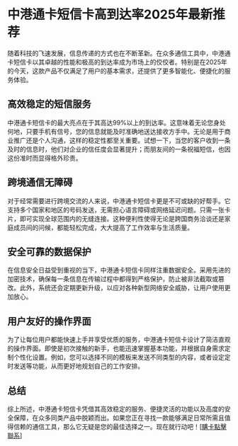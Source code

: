 # 中港通卡短信卡高到达率2025年最新推荐

随着科技的飞速发展，信息传递的方式也在不断革新。在众多通信工具中，中港通卡短信卡以其卓越的性能和极高的到达率成为市场上的佼佼者。特别是在2025年的今天，这款产品不仅满足了用户的基本需求，还提供了更多智能化、便捷化的服务体验。

## 高效稳定的短信服务

中港通卡短信卡的最大亮点在于其高达99%以上的到达率。这意味着无论您身处何地，只要手机有信号，您的信息就能及时准确地送达接收方手中。无论是用于商业推广还是个人沟通，这样的稳定性都至关重要。试想一下，当您的客户收到一条及时的信息时，他们对企业的信任度会显著提升；而朋友间的一条祝福短信，也因这份准时而显得格外珍贵。

## 跨境通信无障碍

对于经常需要进行跨境交流的人来说，中港通卡短信卡更是不可或缺的好帮手。它支持多个国家和地区的号码发送，无需担心语言障碍或网络延迟问题。只需一张卡片，即可实现全球范围内的无缝连接。这种便利性使得无论是跨国商务洽谈还是家庭成员间的问候，都能轻松完成，大大提高了工作效率与生活质量。

## 安全可靠的数据保护

在信息安全日益受到重视的当下，中港通卡短信卡同样注重数据安全。采用先进的加密技术，确保每一条信息在传输过程中都得到严格保护，防止被非法截取或篡改。此外，系统还会定期更新升级，以应对各种新型网络安全威胁，让用户使用更加放心。

## 用户友好的操作界面

为了让每位用户都能快速上手并享受优质的服务，中港通卡短信卡设计了简洁直观的操作界面。即使是初次接触的新手，也能迅速掌握基本功能，并根据自身需求定制个性化设置。例如，您可以选择不同的模板来发送不同类型的内容，或者设定定时发送等功能，从而更好地规划自己的工作安排。

## 总结

综上所述，中港通卡短信卡凭借其高效稳定的服务、便捷灵活的功能以及高度的安全保障，在众多同类产品中脱颖而出。如果您正在寻找一款能够满足日常所需且值得信赖的通信工具，那么它无疑是您的最佳选择之一。现在就行动吧！[[購卡點擊聯系](https://t.me/s/SXDXQF)]